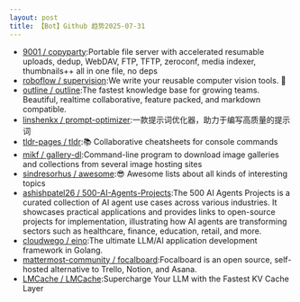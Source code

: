 ```yaml
---
layout: post
title: 【Bot】Github 趋势2025-07-31
---
```


* [9001 / copyparty](https://github.com/9001/copyparty):Portable file server with accelerated resumable uploads, dedup, WebDAV, FTP, TFTP, zeroconf, media indexer, thumbnails++ all in one file, no deps
* [roboflow / supervision](https://github.com/roboflow/supervision):We write your reusable computer vision tools. 💜
* [outline / outline](https://github.com/outline/outline):The fastest knowledge base for growing teams. Beautiful, realtime collaborative, feature packed, and markdown compatible.
* [linshenkx / prompt-optimizer](https://github.com/linshenkx/prompt-optimizer):一款提示词优化器，助力于编写高质量的提示词
* [tldr-pages / tldr](https://github.com/tldr-pages/tldr):📚 Collaborative cheatsheets for console commands
* [mikf / gallery-dl](https://github.com/mikf/gallery-dl):Command-line program to download image galleries and collections from several image hosting sites
* [sindresorhus / awesome](https://github.com/sindresorhus/awesome):😎 Awesome lists about all kinds of interesting topics
* [ashishpatel26 / 500-AI-Agents-Projects](https://github.com/ashishpatel26/500-AI-Agents-Projects):The 500 AI Agents Projects is a curated collection of AI agent use cases across various industries. It showcases practical applications and provides links to open-source projects for implementation, illustrating how AI agents are transforming sectors such as healthcare, finance, education, retail, and more.
* [cloudwego / eino](https://github.com/cloudwego/eino):The ultimate LLM/AI application development framework in Golang.
* [mattermost-community / focalboard](https://github.com/mattermost-community/focalboard):Focalboard is an open source, self-hosted alternative to Trello, Notion, and Asana.
* [LMCache / LMCache](https://github.com/LMCache/LMCache):Supercharge Your LLM with the Fastest KV Cache Layer
